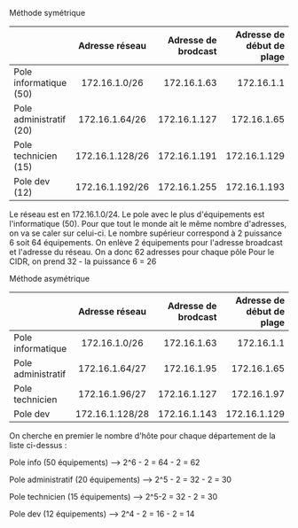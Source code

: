 Méthode symétrique

|         | Adresse réseau          | Adresse de brodcast | Adresse de début de plage | Adresse de fin de plage
| :--------------- |:---------------:| -----:| -----:| -----:|
|Pole informatique (50) | 172.16.1.0/26       |  172.16.1.63| 172.16.1.1 | 172.16.1.62
|Pole administratif (20) | 172.16.1.64/26           |   172.16.1.127 | 172.16.1.65 | 172.16.1.126
| Pole technicien (15) | 172.16.1.128/26        |    172.16.1.191 | 172.16.1.129 | 172.16.1.190
| Pole dev (12)  | 172.16.1.192/26       |     172.16.1.255 | 172.16.1.193 | 172.16.1.254

Le réseau est en 172.16.1.0/24. Le pole avec le plus d'équipements est l'informatique (50). Pour que tout le monde ait le même nombre d'adresses, on va se caler sur celui-ci. 
Le nombre supérieur correspond à 2 puissance 6 soit 64 équipements. On enlève 2 équipements pour l'adresse broadcast et l'adresse du réseau. On a donc 62 adresses pour chaque pôle
Pour le CIDR, on prend 32 - la puissance 6 = 26


Méthode asymétrique

|         | Adresse réseau          | Adresse de brodcast | Adresse de début de plage | Adresse de fin de plage
| :--------------- |:---------------:| -----:| -----:| -----:|
|Pole informatique  |  172.16.1.0/26       |  172.16.1.63 | 172.16.1.1 | 172.16.1.62
|Pole administratif  |172.16.1.64/27           |  172.16.1.95 | 172.16.1.65 | 172.16.1.94
| Pole technicien  | 172.16.1.96/27          |    172.16.1.127 | 172.16.1.97 | 172.16.1.126
| Pole dev   | 172.16.1.128/28      |    172.16.1.143 | 172.16.1.129| 172.16.1.142

On cherche en premier le nombre d'hôte pour chaque département de la liste ci-dessus :

Pole info (50 équipements) --> 2^6 - 2 = 64 - 2 = 62  

Pole administratif (20 équipements) --> 2^5 - 2 = 32 - 2 = 30

Pole technicien (15 équipements) --> 2^5-2 = 32 - 2 = 30

Pole dev (12 équipements) --> 2^4 - 2 = 16 - 2 = 14
